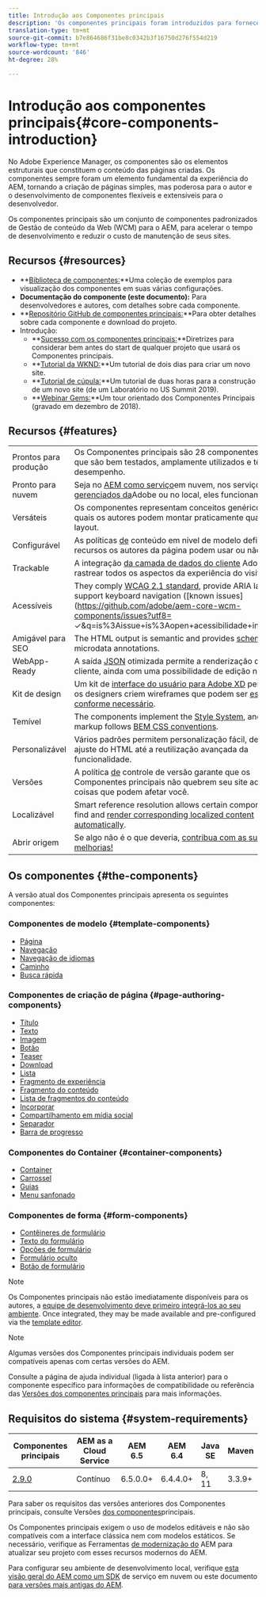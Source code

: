 ```yaml
---
title: Introdução aos Componentes principais
description: 'Os componentes principais foram introduzidos para fornecer componentes básicos robustos e extensíveis, baseados na tecnologia mais recente e nas práticas recomendadas. '
translation-type: tm+mt
source-git-commit: b7e864686f31be8c0342b3f16750d276f554d219
workflow-type: tm+mt
source-wordcount: '846'
ht-degree: 28%

---
```



# Introdução aos componentes principais{#core-components-introduction}

No Adobe Experience Manager, os componentes são os elementos estruturais que constituem o conteúdo das páginas criadas. Os componentes sempre foram um elemento fundamental da experiência do AEM, tornando a criação de páginas simples, mas poderosa para o autor e o desenvolvimento de componentes flexíveis e extensíveis para o desenvolvedor.

Os componentes principais são um conjunto de componentes padronizados de Gestão de conteúdo da Web (WCM) para o AEM, para acelerar o tempo de desenvolvimento e reduzir o custo de manutenção de seus sites.

## Recursos {#resources}

* **[Biblioteca de componentes:](https://www.adobe.com/go/aem_cmp_library)**Uma coleção de exemplos para visualização dos componentes em suas várias configurações.
* **Documentação do componente (este documento):** Para desenvolvedores e autores, com detalhes sobre cada componente.
* **[Repositório GitHub de componentes principais:](https://github.com/adobe/aem-core-wcm-components)**Para obter detalhes sobre cada componente e download do projeto.
* Introdução:
   * **[Sucesso com os componentes principais:](/help/developing/success.md)**Diretrizes para considerar bem antes do start de qualquer projeto que usará os Componentes principais.
   * **[Tutorial da WKND:](https://docs.adobe.com/content/help/br/experience-manager-learn/getting-started-wknd-tutorial-develop/overview.html)**Um tutorial de dois dias para criar um novo site.
   * **[Tutorial de cúpula:](https://expleague.azureedge.net/labs/L767/index.html)**Um tutorial de duas horas para a construção de um novo site (de um Laboratório no US Summit 2019).
   * **[Webinar Gems:](https://helpx.adobe.com/experience-manager/kt/eseminars/gems/AEM-Core-Components.html)**Um tour orientado dos Componentes Principais (gravado em dezembro de 2018).

## Recursos {#features}

|  |  |
|---|---|
| Prontos para produção | Os Componentes principais são 28 componentes robustos que são bem testados, amplamente utilizados e têm bom desempenho. |
| Pronto para nuvem | Seja no [AEM como serviço](https://docs.adobe.com/content/help/en/experience-manager-cloud-service/landing/home.html)em nuvem, nos serviços [gerenciados da](https://github.com/adobe/aem-project-archetype/tree/master/src/main/archetype/dispatcher.ams)Adobe ou no local, eles funcionam apenas. |
| Versáteis | Os componentes representam conceitos genéricos com os quais os autores podem montar praticamente qualquer layout. |
| Configurável | As políticas [de](https://docs.adobe.com/content/help/en/experience-manager-65/developing/platform/templates/page-templates-editable.html#content-policies) conteúdo em nível de modelo definem quais recursos os autores da página podem usar ou não. |
| Trackable | A integração [da camada de dados do cliente](/help/developing/data-layer/overview.md) Adobe permite rastrear todos os aspectos da experiência do visitante. |
| Acessíveis | They comply [WCAG 2.1 standard](https://www.w3.org/TR/WCAG21/), provide ARIA labels, and support keyboard navigation ([known issues](https://github.com/adobe/aem-core-wcm-components/issues?utf8= ✓&amp;q=is%3Aissue+is%3Aopen+acessibilidade+in%3Atitle)). |
| Amigável para SEO | The HTML output is semantic and provides [schema.org](https://schema.org) microdata annotations. |
| WebApp-Ready | A saída [JSON](https://docs.adobe.com/content/help/en/experience-manager-learn/foundation/development/develop-sling-model-exporter.html) otimizada permite a renderização do lado do cliente, ainda com uma possibilidade de edição [](https://docs.adobe.com/content/help/en/experience-manager-learn/sites/spa-editor/spa-editor-framework-feature-video-use.html)no contexto. |
| Kit de design | Um kit de [interface do usuário para Adobe XD](https://docs.adobe.com/content/help/en/experience-manager-learn/getting-started-wknd-tutorial-develop/assets/overview/AEM_UI-kit_Wireframe.xd) permite que os designers criem wireframes que podem ser [estilizados conforme necessário](https://docs.adobe.com/content/help/en/experience-manager-learn/getting-started-wknd-tutorial-develop/assets/overview/AEM_UI-kit_WKND.xd). |
| Temível | The components implement the [Style System](https://docs.adobe.com/content/help/en/experience-manager-65/developing/components/style-system.html), and the markup follows [BEM CSS conventions](http://getbem.com/). |
| Personalizável | Vários padrões permitem personalização [](developing/customizing.md)fácil, desde o ajuste do HTML até a reutilização avançada da funcionalidade. |
| Versões | A política [de](https://github.com/adobe/aem-core-wcm-components/wiki/Versioning-policies) controle de versão garante que os Componentes principais não quebrem seu site ao melhorar coisas que podem afetar você. |
| Localizável | Smart reference resolution allows certain components to find and [render corresponding localized content automatically](get-started/localization.md). |
| Abrir origem | Se algo não é o que deveria, [contribua com as suas melhorias!](https://github.com/adobe/aem-core-wcm-components/blob/master/CONTRIBUTING.md) |

## Os componentes {#the-components}

A versão atual dos Componentes principais apresenta os seguintes componentes:

### Componentes de modelo {#template-components}

* [Página](components/page.md)
* [Navegação](components/navigation.md)
* [Navegação de idiomas](components/language-navigation.md)
* [Caminho](components/breadcrumb.md)
* [Busca rápida](components/quick-search.md)

### Componentes de criação de página {#page-authoring-components}

* [Título](components/title.md)
* [Texto](components/text.md)
* [Imagem](components/image.md)
* [Botão](components/button.md)
* [Teaser](components/teaser.md)
* [Download](components/download.md)
* [Lista](components/list.md)
* [Fragmento de experiência](components/experience-fragment.md)
* [Fragmento do conteúdo](components/content-fragment-component.md)
* [Lista de fragmentos do conteúdo](components/content-fragment-list.md)
* [Incorporar](components/embed.md)
* [Compartilhamento em mídia social](components/sharing.md)
* [Separador](components/separator.md)
* [Barra de progresso](components/progress-bar.md)

### Componentes do Container {#container-components}

* [Container](components/container.md)
* [Carrossel](components/carousel.md)
* [Guias](components/tabs.md)
* [Menu sanfonado](components/accordion.md)

### Componentes de forma {#form-components}

* [Contêineres de formulário](components/forms/form-container.md)
* [Texto do formulário](components/forms/form-text.md)
* [Opções de formulário](components/forms/form-options.md)
* [Formulário oculto](components/forms/form-hidden.md)
* [Botão de formulário](components/forms/form-button.md)

>[!NOTE]
>
>Os Componentes principais não estão imediatamente disponíveis para os autores, a [equipe de desenvolvimento deve primeiro integrá-los ao seu ambiente](get-started/using.md). Once integrated, they may be made available and pre-configured via the [template editor](https://docs.adobe.com/content/help/en/experience-manager-cloud-service/sites/authoring/features/templates.html).

>[!NOTE]
>
>Algumas versões dos Componentes principais individuais podem ser compatíveis apenas com certas versões do AEM.
>
>Consulte a página de ajuda individual (ligada à lista anterior) para o componente específico para informações de compatibilidade ou referência das [Versões dos componentes principais](versions.md) para mais informações.

## Requisitos do sistema {#system-requirements}

| Componentes principais | AEM as a Cloud Service | AEM 6.5 | AEM 6.4 | Java SE | Maven |
---------|---------|---------|---------|---------|---------
| [2.9.0](https://github.com/adobe/aem-core-wcm-components/releases/tag/core.wcm.components.reactor-2.9.0) | Contínuo | 6.5.0.0+ | 6.4.4.0+ | 8, 11 | 3.3.9+ |

Para saber os requisitos das versões anteriores dos Componentes principais, consulte Versões [dos componentes](versions.md)principais.

Os Componentes principais exigem o uso de modelos [](https://docs.adobe.com/content/help/en/experience-manager-learn/sites/page-authoring/template-editor-feature-video-use.html) editáveis e não são compatíveis com a interface clássica nem com modelos estáticos. Se necessário, verifique as Ferramentas [de modernização do](https://opensource.adobe.com/aem-modernize-tools/pages/tools.html) AEM para atualizar seu projeto com esses recursos modernos do AEM.

Para configurar seu ambiente de desenvolvimento local, verifique [esta visão geral do AEM como um SDK](https://docs.adobe.com/content/help/en/experience-manager-learn/cloud-service/local-development-environment-set-up/overview.html) de serviço em nuvem ou este documento [para versões mais antigas do AEM](https://docs.adobe.com/content/help/en/experience-manager-learn/foundation/development/set-up-a-local-aem-development-environment.html).
